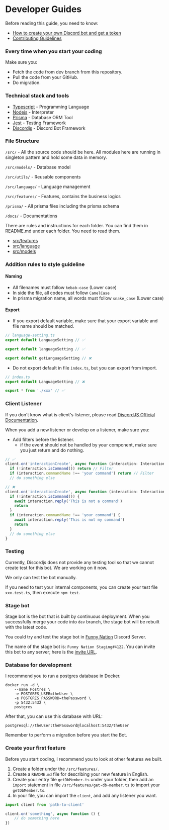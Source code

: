 # Developer Guides

Before reading this guide, you need to know:
* [How to create your own Discord bot and get a token](discord-bot-setup-tutorial/README.md)
* [Contributing Guidelines](../CONTRIBUTING.md)

### Every time when you start your coding
Make sure you: 
* Fetch the code from dev branch from this repository. 
* Pull the code from your GitHub.
* Do migration.

### Technical stack and tools

* [Typescript](https://www.typescriptlang.org/) - Programming Language
* [Nodejs](https://nodejs.org/en/) - Interpreter
* [Prisma](https://www.prisma.io/) - Database ORM Tool
* [Jest](https://jestjs.io/) - Testing Framework
* [Discordjs](https://discord.js.org/#/) - Discord Bot Framework

### File Structure

```/src/``` - All the source code should be here. All modules here are running in singleton pattern and hold some data in memory. 

```/src/models/``` - Database model

```/src/utils/``` - Reusable components

```/src/language/``` - Language management

```/src/features/``` - Features, contains the business logics

```/prisma/``` - All prisma files including the prisma schema

```/docs/``` - Documentations

There are rules and instructions for each folder. You can find them in README.md under each folder. You need to read them. 
* [src/features](../src/features/README.md)
* [src/language](../src/language/README.md)
* [src/models](../src/models/README.md)

### Addition rules to style guideline

#### Naming

* All filenames must follow ```kebab-case``` (Lower case)
* In side the file, all codes must follow ```CamelCase```
* In prisma migration name, all words must follow ```snake_case``` (Lower case)

#### Export

* If you export default variable, make sure that your export variable and file name should be matched.

```typescript
// language-setting.ts
export default LanguageSetting // ✅

export default languageSetting // ✅

export default getLanguageSetting // ❌
```

* Do not export default in file ```index.ts```, but you can export from import. 
```typescript
// index.ts
export default LanguageSetting // ❌

export * from './xxx' // ✅
```


### Client Listener

If you don't know what is client's listener, please read [DiscordJS Official Documentation](https://discord.js.org/#/).

When you add a new listener or develop on a listener, make sure you: 

* Add filters before the listener. 
  * if the event should not be handled by your component, make sure you just return and do nothing.

```typescript
// ✅
client.on('interactionCreate', async function (interaction: Interaction) {
  if (!interaction.isCommand()) return // Filter
  if (interaction.commandName !== 'your command') return // Filter
  // do something else
```

```typescript
// ❌
client.on('interactionCreate', async function (interaction: Interaction) {
  if (!interaction.isCommand()) {
    await interaction.reply('This is not a command')
    return
  }
  if (interaction.commandName !== 'your command') {
    await interaction.reply('This is not my command')
    return
  }
  // do something else
}
```


### Testing

Currently, Discordjs does not provide any testing tool so that we cannot create test for this bot. We are working on it now. 

We only can test the bot manually. 

If you need to test your internal components, you can create your test file ```xxx.test.ts```, then execute ```npm test```. 

### Stage bot

Stage bot is the bot that is built by continuous deployment. When you successfully merge your code into ```dev``` branch, the stage bot will be rebuilt with the latest code. 

You could try and test the stage bot in [Funny Nation](https://discord.gg/uhAv4J4F7Z) Discord Server. 

The name of the stage bot is: ```Funny Nation Staging#4122```. You can invite this bot to any server; here is the [invite URL](https://discord.com/api/oauth2/authorize?client_id=925297057277820929&permissions=8&scope=bot%20applications.commands). 

### Database for development

I recommend you to run a postgres database in Docker. 

```shell
docker run -d \
	--name Postres \
	-e POSTGRES_USER=theUser \
	-e POSTGRES_PASSWORD=thePassword \
	-p 5432:5432 \
	postgres
```

After that, you can use this database with URL: 

```
postgresql://theUser:thePassword@localhost:5432/theUser
```

Remember to perform a migration before you start the Bot. 

### Create your first feature

Before you start coding, I recommend you to look at other features we built. 

1. Create a folder under the ```/src/features/```. 
2. Create a ```README.md``` file for describing your new feature in English. 
3. Create your entry file ```getDbMember.ts``` under your folder, then add an ```import``` statement in file ```/src/features/get-db-member.ts``` to import your ```getDbMember.ts```. 
4. In your file, you can import the ```client```, and add any listener you want.

```typescript
import client from 'path-to-client'

client.on('something', async function () {
    // do something here
})
```
